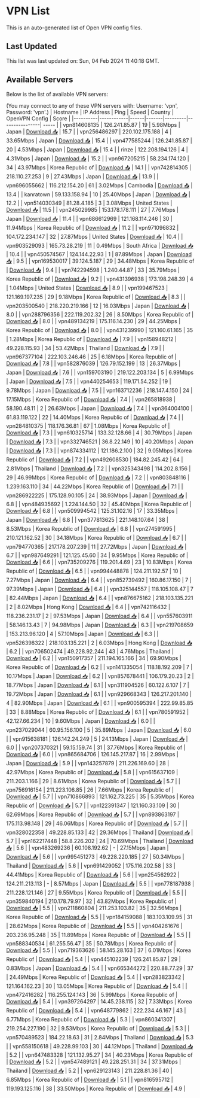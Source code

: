 # VPN List

This is an auto-generated list of Open VPN config files.

## Last Updated

This list was last updated on: Sun, 04 Feb 2024 11:40:18 GMT.

## Available Servers

Below is the list of available VPN servers:

(You may connect to any of these VPN servers with: Username: 'vpn', Password: 'vpn'.)
| Hostname | IP Address | Ping | Speed | Country | OpenVPN Config | Score |
|----------|------------|------|-------|---------|----------------| ----- |
| vpn814608135 | 126.241.85.87 | 19 | 5.98Mbps | Japan | [Download 📥](./configs/server_0_JP.ovpn) | 15.7 |
| vpn256486297 | 220.102.175.188 | 4 | 33.65Mbps | Japan | [Download 📥](./configs/server_1_JP.ovpn) | 15.4 |
| vpn477585244 | 126.241.85.87 | 20 | 4.53Mbps | Japan | [Download 📥](./configs/server_2_JP.ovpn) | 15.4 |
| rinze | 122.208.194.126 | 4 | 4.31Mbps | Japan | [Download 📥](./configs/server_3_JP.ovpn) | 15.2 |
| vpn967205215 | 58.234.174.120 | 34 | 43.97Mbps | Korea Republic of | [Download 📥](./configs/server_4_KR.ovpn) | 14.1 |
| vpn742814305 | 218.110.27.253 | 9 | 27.43Mbps | Japan | [Download 📥](./configs/server_5_JP.ovpn) | 13.9 |
| vpn696055662 | 116.212.154.20 | 61 | 3.02Mbps | Cambodia | [Download 📥](./configs/server_6_KH.ovpn) | 13.4 |
| kanratown | 59.133.158.94 | 10 | 25.40Mbps | Japan | [Download 📥](./configs/server_7_JP.ovpn) | 12.2 |
| vpn514030349 | 81.28.4.185 | 3 | 3.08Mbps | United States | [Download 📥](./configs/server_8_US.ovpn) | 11.5 |
| vpn245029985 | 153.178.178.111 | 27 | 7.76Mbps | Japan | [Download 📥](./configs/server_9_JP.ovpn) | 11.4 |
| vpn686612969 | 121.168.114.246 | 30 | 11.94Mbps | Korea Republic of | [Download 📥](./configs/server_10_KR.ovpn) | 11.2 |
| vpn971096832 | 104.172.234.147 | 32 | 27.87Mbps | United States | [Download 📥](./configs/server_11_US.ovpn) | 10.4 |
| vpn903529093 | 165.73.28.219 | 11 | 0.49Mbps | South Africa | [Download 📥](./configs/server_12_ZA.ovpn) | 10.4 |
| vpn450574567 | 124.144.22.93 | 1 | 87.89Mbps | Japan | [Download 📥](./configs/server_13_JP.ovpn) | 9.5 |
| vpn169530017 | 39.124.5.187 | 29 | 34.48Mbps | Korea Republic of | [Download 📥](./configs/server_14_KR.ovpn) | 9.4 |
| vpn742294598 | 1.240.44.87 | 33 | 35.79Mbps | Korea Republic of | [Download 📥](./configs/server_15_KR.ovpn) | 9.2 |
| vpn431396938 | 173.198.248.39 | 4 | 1.04Mbps | United States | [Download 📥](./configs/server_16_US.ovpn) | 8.9 |
| vpn199467523 | 121.169.197.235 | 29 | 9.18Mbps | Korea Republic of | [Download 📥](./configs/server_17_KR.ovpn) | 8.3 |
| vpn203500540 | 218.220.219.166 | 12 | 16.03Mbps | Japan | [Download 📥](./configs/server_18_JP.ovpn) | 8.0 |
| vpn288796356 | 222.119.202.32 | 26 | 8.50Mbps | Korea Republic of | [Download 📥](./configs/server_19_KR.ovpn) | 8.0 |
| vpn489134219 | 175.116.14.230 | 29 | 44.25Mbps | Korea Republic of | [Download 📥](./configs/server_20_KR.ovpn) | 8.0 |
| vpn431239990 | 121.160.61.165 | 35 | 1.28Mbps | Korea Republic of | [Download 📥](./configs/server_21_KR.ovpn) | 7.9 |
| vpn158948212 | 49.228.115.93 | 34 | 53.42Mbps | Thailand | [Download 📥](./configs/server_22_TH.ovpn) | 7.9 |
| vpn967377104 | 222.103.246.46 | 25 | 6.18Mbps | Korea Republic of | [Download 📥](./configs/server_23_KR.ovpn) | 7.8 |
| vpn582876039 | 126.79.152.199 | 13 | 26.37Mbps | Japan | [Download 📥](./configs/server_24_JP.ovpn) | 7.6 |
| vpn159703190 | 219.122.203.134 | 5 | 6.99Mbps | Japan | [Download 📥](./configs/server_25_JP.ovpn) | 7.5 |
| vpn440254653 | 119.171.54.252 | 19 | 9.78Mbps | Japan | [Download 📥](./configs/server_26_JP.ovpn) | 7.5 |
| vpn163712236 | 218.147.4.150 | 24 | 17.15Mbps | Korea Republic of | [Download 📥](./configs/server_27_KR.ovpn) | 7.4 |
| vpn265818938 | 58.190.48.11 | 2 | 26.63Mbps | Japan | [Download 📥](./configs/server_28_JP.ovpn) | 7.4 |
| vpn364004100 | 61.83.119.122 | 22 | 14.40Mbps | Korea Republic of | [Download 📥](./configs/server_29_KR.ovpn) | 7.4 |
| vpn284810375 | 118.176.36.81 | 67 | 1.08Mbps | Korea Republic of | [Download 📥](./configs/server_30_KR.ovpn) | 7.3 |
| vpn610325714 | 133.32.128.66 | 4 | 30.79Mbps | Japan | [Download 📥](./configs/server_31_JP.ovpn) | 7.3 |
| vpn332746521 | 36.8.22.149 | 10 | 40.20Mbps | Japan | [Download 📥](./configs/server_32_JP.ovpn) | 7.3 |
| vpn874334112 | 121.186.2.100 | 32 | 9.05Mbps | Korea Republic of | [Download 📥](./configs/server_33_KR.ovpn) | 7.2 |
| vpn492608530 | 184.82.245.42 | 64 | 2.81Mbps | Thailand | [Download 📥](./configs/server_34_TH.ovpn) | 7.2 |
| vpn325343498 | 114.202.8.156 | 29 | 46.99Mbps | Korea Republic of | [Download 📥](./configs/server_35_KR.ovpn) | 7.2 |
| vpn803848116 | 1.239.163.110 | 34 | 44.22Mbps | Korea Republic of | [Download 📥](./configs/server_36_KR.ovpn) | 7.1 |
| vpn286922225 | 175.128.90.105 | 24 | 38.93Mbps | Japan | [Download 📥](./configs/server_37_JP.ovpn) | 6.8 |
| vpn484935692 | 1.224.144.50 | 32 | 45.40Mbps | Korea Republic of | [Download 📥](./configs/server_38_KR.ovpn) | 6.8 |
| vpn509994542 | 125.31.102.16 | 17 | 33.35Mbps | Japan | [Download 📥](./configs/server_39_JP.ovpn) | 6.8 |
| vpn377813625 | 221.148.107.64 | 38 | 8.53Mbps | Korea Republic of | [Download 📥](./configs/server_40_KR.ovpn) | 6.8 |
| vpn274591995 | 210.121.162.52 | 30 | 34.18Mbps | Korea Republic of | [Download 📥](./configs/server_41_KR.ovpn) | 6.7 |
| vpn794770365 | 217.178.207.239 | 11 | 27.72Mbps | Japan | [Download 📥](./configs/server_42_JP.ovpn) | 6.7 |
| vpn987649291 | 121.125.45.60 | 34 | 9.95Mbps | Korea Republic of | [Download 📥](./configs/server_43_KR.ovpn) | 6.6 |
| vpn735209276 | 119.201.4.69 | 23 | 10.83Mbps | Korea Republic of | [Download 📥](./configs/server_44_KR.ovpn) | 6.5 |
| vpn994448878 | 124.211.192.57 | 10 | 7.27Mbps | Japan | [Download 📥](./configs/server_45_JP.ovpn) | 6.4 |
| vpn852739492 | 160.86.17.150 | 7 | 97.39Mbps | Japan | [Download 📥](./configs/server_46_JP.ovpn) | 6.4 |
| vpn325144557 | 118.105.108.47 | 7 | 82.44Mbps | Japan | [Download 📥](./configs/server_47_JP.ovpn) | 6.4 |
| vpn876675162 | 218.103.135.221 | 2 | 8.02Mbps | Hong Kong | [Download 📥](./configs/server_48_HK.ovpn) | 6.4 |
| vpn742116432 | 118.236.231.17 | 2 | 97.53Mbps | Japan | [Download 📥](./configs/server_49_JP.ovpn) | 6.4 |
| vpn557603911 | 58.146.13.43 | 7 | 94.98Mbps | Japan | [Download 📥](./configs/server_50_JP.ovpn) | 6.3 |
| vpn219708659 | 153.213.96.120 | 4 | 57.10Mbps | Japan | [Download 📥](./configs/server_51_JP.ovpn) | 6.3 |
| vpn526398322 | 218.103.135.221 | 2 | 6.03Mbps | Hong Kong | [Download 📥](./configs/server_52_HK.ovpn) | 6.2 |
| vpn706502474 | 49.228.92.244 | 43 | 4.76Mbps | Thailand | [Download 📥](./configs/server_53_TH.ovpn) | 6.2 |
| vpn150917357 | 211.194.165.166 | 34 | 69.90Mbps | Korea Republic of | [Download 📥](./configs/server_54_KR.ovpn) | 6.2 |
| vpn141335054 | 118.18.192.209 | 7 | 10.17Mbps | Japan | [Download 📥](./configs/server_55_JP.ovpn) | 6.2 |
| vpn857678441 | 106.179.20.23 | 2 | 18.77Mbps | Japan | [Download 📥](./configs/server_56_JP.ovpn) | 6.1 |
| vpn311904526 | 60.122.6.107 | 7 | 19.72Mbps | Japan | [Download 📥](./configs/server_57_JP.ovpn) | 6.1 |
| vpn929668343 | 126.217.201.140 | 4 | 82.90Mbps | Japan | [Download 📥](./configs/server_58_JP.ovpn) | 6.1 |
| vpn900595394 | 222.99.85.85 | 33 | 8.88Mbps | Korea Republic of | [Download 📥](./configs/server_59_KR.ovpn) | 6.1 |
| vpn780591952 | 42.127.66.234 | 10 | 9.60Mbps | Japan | [Download 📥](./configs/server_60_JP.ovpn) | 6.0 |
| vpn237029044 | 60.95.156.100 | 5 | 35.89Mbps | Japan | [Download 📥](./configs/server_61_JP.ovpn) | 6.0 |
| vpn915638181 | 126.142.24.249 | 5 | 24.13Mbps | Japan | [Download 📥](./configs/server_62_JP.ovpn) | 6.0 |
| vpn207370321 | 59.15.159.74 | 31 | 37.76Mbps | Korea Republic of | [Download 📥](./configs/server_63_KR.ovpn) | 6.0 |
| vpn865684706 | 126.145.217.87 | 16 | 2.99Mbps | Japan | [Download 📥](./configs/server_64_JP.ovpn) | 5.9 |
| vpn143257879 | 211.226.169.60 | 28 | 42.97Mbps | Korea Republic of | [Download 📥](./configs/server_65_KR.ovpn) | 5.8 |
| vpn615637109 | 211.203.1.166 | 29 | 8.61Mbps | Korea Republic of | [Download 📥](./configs/server_66_KR.ovpn) | 5.7 |
| vpn756916154 | 211.223.106.85 | 26 | 7.66Mbps | Korea Republic of | [Download 📥](./configs/server_67_KR.ovpn) | 5.7 |
| vpn710866893 | 121.162.73.225 | 35 | 5.35Mbps | Korea Republic of | [Download 📥](./configs/server_68_KR.ovpn) | 5.7 |
| vpn122391347 | 121.160.33.109 | 30 | 62.69Mbps | Korea Republic of | [Download 📥](./configs/server_69_KR.ovpn) | 5.7 |
| vpn893863197 | 175.113.98.148 | 29 | 46.06Mbps | Korea Republic of | [Download 📥](./configs/server_70_KR.ovpn) | 5.7 |
| vpn328022358 | 49.228.85.133 | 42 | 29.36Mbps | Thailand | [Download 📥](./configs/server_71_TH.ovpn) | 5.7 |
| vpn162217448 | 58.8.226.202 | 24 | 70.69Mbps | Thailand | [Download 📥](./configs/server_72_TH.ovpn) | 5.6 |
| vpn483269236 | 60.108.192.62 | - | 27.15Mbps | Japan | [Download 📥](./configs/server_73_JP.ovpn) | 5.6 |
| vpn995451273 | 49.228.220.185 | 27 | 50.34Mbps | Thailand | [Download 📥](./configs/server_74_TH.ovpn) | 5.6 |
| vpn691429052 | 175.116.202.58 | 33 | 44.41Mbps | Korea Republic of | [Download 📥](./configs/server_75_KR.ovpn) | 5.6 |
| vpn254562922 | 124.211.213.113 | - | 8.57Mbps | Japan | [Download 📥](./configs/server_76_JP.ovpn) | 5.5 |
| vpn778187938 | 211.228.121.146 | 27 | 9.55Mbps | Korea Republic of | [Download 📥](./configs/server_77_KR.ovpn) | 5.5 |
| vpn359840194 | 210.178.79.97 | 32 | 43.82Mbps | Korea Republic of | [Download 📥](./configs/server_78_KR.ovpn) | 5.5 |
| vpn211860804 | 211.253.103.82 | 35 | 32.56Mbps | Korea Republic of | [Download 📥](./configs/server_79_KR.ovpn) | 5.5 |
| vpn184159088 | 183.103.109.95 | 31 | 28.62Mbps | Korea Republic of | [Download 📥](./configs/server_80_KR.ovpn) | 5.5 |
| vpn404261676 | 203.236.95.248 | 35 | 11.89Mbps | Korea Republic of | [Download 📥](./configs/server_81_KR.ovpn) | 5.5 |
| vpn588340534 | 61.255.56.47 | 35 | 50.78Mbps | Korea Republic of | [Download 📥](./configs/server_82_KR.ovpn) | 5.5 |
| vpn719363626 | 58.145.28.163 | 37 | 6.01Mbps | Korea Republic of | [Download 📥](./configs/server_83_KR.ovpn) | 5.4 |
| vpn445102239 | 126.241.85.87 | 29 | 0.83Mbps | Japan | [Download 📥](./configs/server_84_JP.ovpn) | 5.4 |
| vpn665344272 | 220.88.77.29 | 37 | 24.49Mbps | Korea Republic of | [Download 📥](./configs/server_85_KR.ovpn) | 5.4 |
| vpn283823342 | 121.164.162.23 | 30 | 13.05Mbps | Korea Republic of | [Download 📥](./configs/server_86_KR.ovpn) | 5.4 |
| vpn472416282 | 116.255.124.143 | 36 | 5.99Mbps | Korea Republic of | [Download 📥](./configs/server_87_KR.ovpn) | 5.4 |
| vpn397264297 | 14.45.238.115 | 32 | 7.33Mbps | Korea Republic of | [Download 📥](./configs/server_88_KR.ovpn) | 5.4 |
| vpn648779862 | 222.234.46.167 | 43 | 6.77Mbps | Korea Republic of | [Download 📥](./configs/server_89_KR.ovpn) | 5.3 |
| vpn860341307 | 219.254.227.190 | 32 | 9.53Mbps | Korea Republic of | [Download 📥](./configs/server_90_KR.ovpn) | 5.3 |
| vpn570489523 | 184.22.18.63 | 31 | 2.84Mbps | Thailand | [Download 📥](./configs/server_91_TH.ovpn) | 5.3 |
| vpn558150618 | 49.228.99.103 | 30 | 44.12Mbps | Thailand | [Download 📥](./configs/server_92_TH.ovpn) | 5.2 |
| vpn647483328 | 121.132.95.27 | 34 | 40.23Mbps | Korea Republic of | [Download 📥](./configs/server_93_KR.ovpn) | 5.2 |
| vpn547489121 | 49.228.251.31 | 34 | 37.31Mbps | Thailand | [Download 📥](./configs/server_94_TH.ovpn) | 5.2 |
| vpn629123143 | 211.228.81.36 | 40 | 6.85Mbps | Korea Republic of | [Download 📥](./configs/server_95_KR.ovpn) | 5.1 |
| vpn816595712 | 119.193.125.116 | 38 | 33.50Mbps | Korea Republic of | [Download 📥](./configs/server_96_KR.ovpn) | 4.9 |
